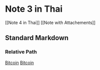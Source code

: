 # Note 3 in Thai

[[Note 4 in Thai]]
[[Note with Attachements]]


## Standard Markdown
### Relative Path
[Bitcoin](Bitcoin.md)
[Bitcoin](../EN/Bitcoin.md)


